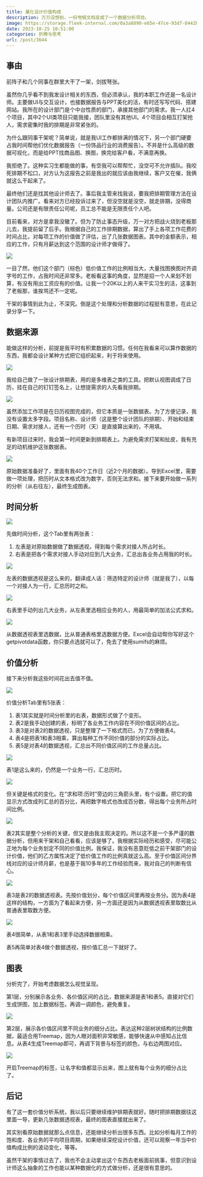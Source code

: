 ```yaml
---
title: 量化设计价值构成
description: 万万没想到，一份甩锅文档变成了一个数据分析项目。
image: https://storage.fleek-internal.com/0a3a8890-e65e-47ce-93d7-0442b9209d38-bucket/blog/posts/2023-10/a9a5b3988a8c913ff30d990b21313263.png
date: 2023-10-25 10:51:00
categories: 折腾与思考
url: /post/3644
---
```


## 事由

前阵子和几个同事在群里大干了一架，剑拔弩张。

虽然你几乎看不到我发设计相关的东西，但必须承认，我的本职工作还是一名设计师。主要做UI与交互设计，也接数据报告与PPT美化的活，有时还写写代码、搭建网站。我所在的设计部门是个中台性质的部门，承接其他部门的需求。我一人扛4个项目，其中2个UI类项目只能我接，团队里没有其他UI。4个项目会相互打架抢人，需求密集时我的排期是非常紧张的。

为什么跟同事干架呢？简单说，就是我UI工作都排满的情况下，另一个部门硬要占我时间帮他们优化数据报告（一份饰品行业的消费报告）。不并是什么高级的数据可视化，而是给PPT找商品图、换图，换完给客户看，不满意再换。

我拒绝了。这种实习生都能做的事，有空我可以帮帮忙，没空可不允许插队。我咬死排期不松口，对方认为这报告之前是我出的就应该由我继续，客户又在催，我俩就这么干起来了。

最终他们还是找其他设计师去了。事后我主管来找我谈，要我把排期管理方法在设计团队内推广。看来对方已经投诉过来了，但没空就是没空，就走排期，没得商量。公司还是有限责任公司呢，员工总不能是无限责任个人吧。

目前看来，对方是拿我没辙了。但为了防止事态升级，万一对方把战火烧到老板那儿去，我提前留了后手。我根据自己的工作排期数据，算出了手上各项工作花费的时间占比，对每项工作的价值做了评估，出了几张数据图表。其中的金额表示，相应的工作，只有月薪达到这个范围的设计师才做得了。

![](https://storage.fleek-internal.com/0a3a8890-e65e-47ce-93d7-0442b9209d38-bucket/blog/posts/2023-10/a9a5b3988a8c913ff30d990b21313263.png)

一目了然，他们这个部门（棕色）低价值工作的比例相当大，大量找图换图对齐调字号的工作，占我时间还非常多。老板看这事的角度，显然是招一个人来划不划算，有没有用出工资应有的价值。让我一个20K以上的人来干实习生的活，这事到了老板那，谁挨骂还不一定呢。

干架的事情到此为止，不深究。倒是这个处理和分析数据的过程挺有意思，在此记录分享一下。
## 数据来源

能做这样的分析，前提是我平时有积累数据的习惯。任何在我看来可以算作数据的东西，我都会设计某种方式把它组织起来，利于将来使用。

![](https://storage.fleek-internal.com/0a3a8890-e65e-47ce-93d7-0442b9209d38-bucket/blog/posts/2023-10/b7cb270372f19fd67879c57bd8a7b009.jpg)

我给自己做了一张设计排期表，用的是多维表之类的工具。把默认视图调成了日历，挂在自己的钉钉签名上，让想提需求的人先看我排期。

![](https://storage.fleek-internal.com/0a3a8890-e65e-47ce-93d7-0442b9209d38-bucket/blog/posts/2023-10/65d4321bfa13f03090b90554cad84bd6.png)

虽然添加工作项是在日历视图完成的，但它本质是一张数据表。为了方便记录，我没有设置太多字段。项目名称、设计师（这是整个设计团队的排期）、开始和结束日期、需求对接人，还有一个历时（天）是直接算出来的，不用填。

有新项目过来时，我会第一时间更新到排期表上。为避免需求打架和扯皮，我有充足的动机维护这张数据表。

![](https://storage.fleek-internal.com/0a3a8890-e65e-47ce-93d7-0442b9209d38-bucket/blog/posts/2023-10/5d8953d9788ad3b0997eea965fec52e6.png)

原始数据准备好了，里面有我40个工作日（近2个月的数据）。导到Excel里，需要做一项处理，把历时从文本格式改为数字，否则无法求和。接下来要开始做一系列的分析（从右往左），最终生成图表。
## 时间分析

![](https://storage.fleek-internal.com/0a3a8890-e65e-47ce-93d7-0442b9209d38-bucket/blog/posts/2023-10/ab35313c1c52dc5c5328490034a68dbd.png)

先做时间分析，这个Tab里有两张表：  
1. 左表是对原始数据做了数据透视，得到每个需求对接人所占时长。
2. 右表是把各个需求对接人手动对应到几大业务，汇总出各业务占用我的时长。

![](https://storage.fleek-internal.com/0a3a8890-e65e-47ce-93d7-0442b9209d38-bucket/blog/posts/2023-10/b790a28d8fc8fc1ad15ecb4b726112ef.png)

左表的数据透视是这么来的，翻译成人话：筛选特定的设计师（就是我了），以每一个对接人为一行，汇总历时之和。

![](https://storage.fleek-internal.com/0a3a8890-e65e-47ce-93d7-0442b9209d38-bucket/blog/posts/2023-10/ab35313c1c52dc5c5328490034a68dbd.png)

右表里手动列出几大业务，从左表里选相应业务的人，用最简单的加法公式求和。

![](https://storage.fleek-internal.com/0a3a8890-e65e-47ce-93d7-0442b9209d38-bucket/blog/posts/2023-10/0d9aec6a5807c7ba9153da8f20b261a1.png)

从数据透视表里选数据，比从普通表格里选数据方便。Excel会自动帮你写好这个getpivotdata函数，你只要点选就可以了，免去了使用sumifs的麻烦。
## 价值分析

接下来分析我这些时间花出去值不值。

![](https://storage.fleek-internal.com/0a3a8890-e65e-47ce-93d7-0442b9209d38-bucket/blog/posts/2023-10/e0a5d1274532853173f10402d53d9d06.png)

价值分析Tab里有5张表：  
1. 表1其实就是时间分析里的右表，数据形式做了个变形。
2. 表2是我手动创建的表，标明了各业务工作内容在不同价值区间的占比。
3. 表3是对表2的数据透视，只是整理了一下格式而已，为了方便做表4。
4. 表4是把表1和表3相乘，算出每种工作不同价值的部分的实际占比。
5. 表5是对表4的数据透视，汇总出不同价值区间的工作总量占比。

![](https://storage.fleek-internal.com/0a3a8890-e65e-47ce-93d7-0442b9209d38-bucket/blog/posts/2023-10/4b7fd4d8f38266dc59903bddfa4dc4d2.png)

表1是这么来的，仍然是一个业务一行，汇总历时。

![](https://storage.fleek-internal.com/0a3a8890-e65e-47ce-93d7-0442b9209d38-bucket/blog/posts/2023-10/187174f765fd78ba42d098c00b301d92.png)

但关键是格式的变化。在“求和项:历时”旁边的三角箭头里，有个设置。把它的值显示方式改成列汇总的百分比，再把数字格式也改成百分数，得出每个业务所占时间比例。

![](https://storage.fleek-internal.com/0a3a8890-e65e-47ce-93d7-0442b9209d38-bucket/blog/posts/2023-10/e0a5d1274532853173f10402d53d9d06.png)

表2其实是整个分析的关键，但又是由我主观决定的。所以这不是一个多严谨的数据分析，但用来干架和自己看看，应该是够了。我根据实际经历和感受，尽可能公正地为每个业务划定不同的价值比例。我保证，我没有恶意贬低之前干架部门的设计价值，他们的乙方属性决定了低价值工作的比例真就这么高。至于价值区间分界线对应的设计师月薪，也是基于我10多年的工作经验而来，我对自己的判断有信心。

![](https://storage.fleek-internal.com/0a3a8890-e65e-47ce-93d7-0442b9209d38-bucket/blog/posts/2023-10/d68bb255437ef1e63a9386d499ce48e4.png)

表3是表2的数据透视表。先按价值划分，每个价值区间里再按业务分。因为表4是这样的结构，一方面为了看起来方便，另一方面还是因为从数据透视表里取数比从普通表里取数方便。

![](https://storage.fleek-internal.com/0a3a8890-e65e-47ce-93d7-0442b9209d38-bucket/blog/posts/2023-10/e0a5d1274532853173f10402d53d9d06.png)

表4很简单，从表1和表3里手动选择数据相乘。

表5再简单对表4做个数据透视，按价值汇总一下就好了。

## 图表

分析完了，开始考虑数据怎么视觉呈现。

第1层，分别展示各业务、各价值区间的占比，数据来源是表1和表5。直接对它们生成饼图，加上数据标签。再调一调颜色，避免重复。

![](https://storage.fleek-internal.com/0a3a8890-e65e-47ce-93d7-0442b9209d38-bucket/blog/posts/2023-10/a9a5b3988a8c913ff30d990b21313263.png)

第2层，展示各价值区间里不同业务的细分占比。表达这种2层树状结构的比例数据，最适合用Treemap，因为人眼对面积非常敏感，能够快速从中感知占比信息。从表4生成Treemap即可，再调下背景与标签的颜色，与右边两图对应。

![](https://storage.fleek-internal.com/0a3a8890-e65e-47ce-93d7-0442b9209d38-bucket/blog/posts/2023-10/a85c0e8de3b950ff50c3771a36666c8e.png)

开启Treemap的标签，让名字和值都显示出来，图上就有每个业务的细分占比了。

## 后记

有了这一套价值分析系统，我以后只要继续维护排期表就好。随时把排期数据往这里面一导，更新几张数据透视表，最终的图表直接就出来了。

其实别看原始数据就那么点信息，还能继续分析出很多东西。比如分析每月工作的饱和度、各业务的平均项目周期，如果继续深挖设计价值，还可以观察一年当中价值构成比例的波动变化，等等。

虽然干架的事情过去了，我也不会主动拿出这个东西去老板面前挑事，但意识到设计师这么抽象的工作也能以某种数据化的方式做分析，还是很有意思的。
